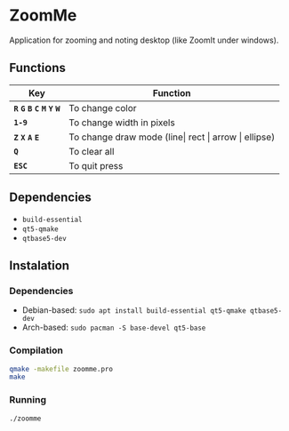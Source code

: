 # ZoomMe
Application for zooming and noting desktop (like ZoomIt under windows).

## Functions
| Key                             | Function                                              |
|---------------------------------|-------------------------------------------------------|
| **`R` `G` `B` `C` `M` `Y` `W`** | To change color                                       |
| **`1-9`**                       | To change width in pixels                             |
| **`Z` `X` `A` `E`**             | To change draw mode (line\| rect \| arrow \| ellipse) |
| **`Q`**                         | To clear all                                          |
| **`ESC`**                       | To quit press                                         |

## Dependencies
- `build-essential`
- `qt5-qmake`
- `qtbase5-dev`

## Instalation

### Dependencies
- Debian-based: `sudo apt install build-essential qt5-qmake qtbase5-dev`
- Arch-based: `sudo pacman -S base-devel qt5-base`

### Compilation
```bash
qmake -makefile zoomme.pro
make
```

### Running
```bash
./zoomme
```
